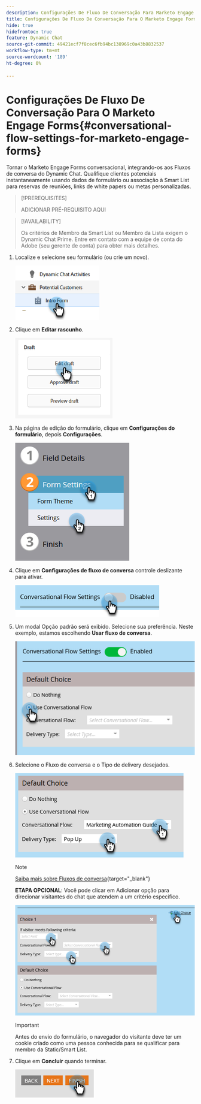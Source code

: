 ```yaml
---
description: Configurações De Fluxo De Conversação Para Marketo Engage Forms - Documentação Do Marketo - Documentação Do Produto
title: Configurações De Fluxo De Conversação Para O Marketo Engage Forms
hide: true
hidefromtoc: true
feature: Dynamic Chat
source-git-commit: 49421ecf7f8cec6fb94bc138969c0a43b8832537
workflow-type: tm+mt
source-wordcount: '189'
ht-degree: 0%

---
```


# Configurações De Fluxo De Conversação Para O Marketo Engage Forms{#conversational-flow-settings-for-marketo-engage-forms}

Tornar o Marketo Engage Forms conversacional, integrando-os aos Fluxos de conversa do Dynamic Chat. Qualifique clientes potenciais instantaneamente usando dados de formulário ou associação à Smart List para reservas de reuniões, links de white papers ou metas personalizadas.

>[!PREREQUISITES]
>
>ADICIONAR PRÉ-REQUISITO AQUI

>[!AVAILABILITY]
>
>Os critérios de Membro da Smart List ou Membro da Lista exigem o Dynamic Chat Prime. Entre em contato com a equipe de conta do Adobe (seu gerente de conta) para obter mais detalhes.

1. Localize e selecione seu formulário (ou crie um novo).

   ![](assets/conversational-flow-settings-1.png)

1. Clique em **Editar rascunho**.

   ![](assets/conversational-flow-settings-2.png)

1. Na página de edição do formulário, clique em **Configurações do formulário**, depois **Configurações**.

   ![](assets/conversational-flow-settings-3.png)

1. Clique em **Configurações de fluxo de conversa** controle deslizante para ativar.

   ![](assets/conversational-flow-settings-4.png)

1. Um modal Opção padrão será exibido. Selecione sua preferência. Neste exemplo, estamos escolhendo **Usar fluxo de conversa**.

   ![](assets/conversational-flow-settings-5.png)

1. Selecione o Fluxo de conversa e o Tipo de delivery desejados.

   ![](assets/conversational-flow-settings-6.png)

   >[!NOTE]
   >
   >[Saiba mais sobre Fluxos de conversa](/help/marketo/product-docs/demand-generation/dynamic-chat-two/automated-chat/conversational-flows-overview.md){target="_blank"}

   **ETAPA OPCIONAL**: Você pode clicar em Adicionar opção para direcionar visitantes do chat que atendem a um critério específico.

   ![](assets/conversational-flow-settings-7.png)

   >[!IMPORTANT]
   >
   >Antes do envio do formulário, o navegador do visitante deve ter um cookie criado como uma pessoa conhecida para se qualificar para membro da Static/Smart List.

1. Clique em **Concluir** quando terminar.

   ![](assets/conversational-flow-settings-8.png)
